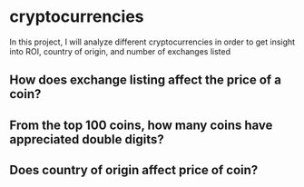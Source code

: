 # cryptocurrencies
In this project, I will analyze different cryptocurrencies in order to get insight into ROI, country of origin, and number of exchanges listed


## How does exchange listing affect the price of a coin?


## From the top 100 coins, how many coins have appreciated double digits?

## Does country of origin affect price of coin?

